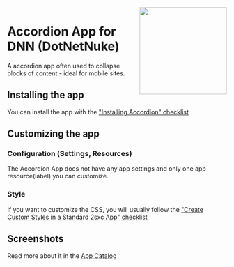<image src="app-icon.png" align="right" width="200px">

# Accordion App for DNN (DotNetNuke)

A accordion app often used to collapse blocks of content - ideal for mobile sites.

## Installing the app

You can install the app with the ["Installing Accordion" checklist](https://azing.org/2sxc/r/y6k46oQa)

## Customizing the app

### Configuration (Settings, Resources)

The Accordion App does not have any app settings and only one app resource(label) you can customize.

### Style

If you want to customize the CSS, you will usually follow the ["Create Custom Styles in a Standard 2sxc App" checklist](https://azing.org/2sxc/r/gg_aB9FD)

## Screenshots

Read more about it in the [App Catalog](#)
